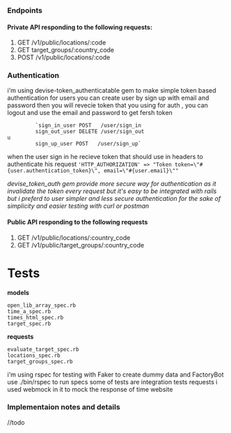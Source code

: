 

### Endpoints

#### Private API responding to the following requests:

  1. GET  /v1/public/locations/:code
  1. GET  target_groups/:country_code
  1. POST /v1/public/locations/:code


### Authentication 

i'm using devise-token_authenticatable gem to make simple token based authentication for users 
you can create user by sign up with email and password then you will revecie token that you using for auth , you can logout and use the email and password to get fersh token 

             `sign_in_user POST   /user/sign_in                                                                  
             sign_out_user DELETE /user/sign_out                                                                 u
             sign_up_user POST   /user/sign_up`                                                                  
  when the user sign in he recieve token that should use in headers to authenticate his request 
`'HTTP_AUTHORIZATION' =>
          "Token token=\"#{user.authentication_token}\", email=\"#{user.email}\""`

*devise_token_auth gem provide more secure way for authentication as it invalidate the token every request but it's easy to be integrated with rails but i preferd to user simpler and less secure authentication for the sake of simplicity and easier testing with curl or postman*

#### Public API responding to the following requests

  1. GET  /v1/public/locations/:country_code
  1. GET  /v1/public/target_groups/:country_code

# Tests 
 **models**

    open_lib_array_spec.rb
    time_a_spec.rb
    times_html_spec.rb
    target_spec.rb

**requests**

    evaluate_target_spec.rb
    locations_spec.rb
    target_groups_spec.rb


i'm using rspec for testing with Faker to create dummy data and FactoryBot 
use ./bin/rspec to run specs 
some of tests are integration tests requests i used webmock in it to mock the response of time website 

### Implementaion notes and details 
//todo 
